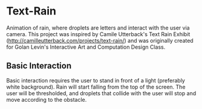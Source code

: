 Text-Rain
=========

Animation of rain, where droplets are letters and interact with the user via camera. This project was inspired by Camile Utterback's Text Rain Exhibit (http://camilleutterback.com/projects/text-rain/) and was originally created for Golan Levin's Interactive Art and Computation Design Class.

Basic Interaction
-----------------

Basic interaction requires the user to stand in front of a light (preferably white background). Rain will start falling from the top of the screen. The user will be thresholded, and droplets that collide with the user will stop and move according to the obstacle.